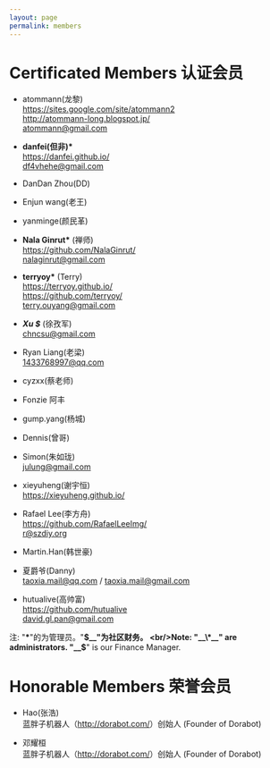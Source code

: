 ```yaml
---
layout: page
permalink: members
---
```


# Certificated Members 认证会员


<div class="member-list" markdown="1">

 * atommann(龙黎)
 <br/><i class="fa fa-home"></i> <https://sites.google.com/site/atommann2>
 <br/><i class="fa fa-user-o"></i> <http://atommann-long.blogspot.jp/>
 <br/><i class="fa fa-envelope-o"></i> [atommann@gmail.com](mailto:atommann@gmail.com)

 * __danfei(但非)*__
 <br/><i class="fa fa-home"></i> <https://danfei.github.io/>
 <br/><i class="fa fa-envelope-o"></i> [df4vhehe@gmail.com](mailto:df4vhehe@gmail.com)

 * DanDan Zhou(DD)

 * Enjun wang(老王)

 * yanminge(颜民革)

 * __Nala Ginrut*__ (禅师)
 <br/><i class="fa fa-github"></i> <https://github.com/NalaGinrut/>
 <br/><i class="fa fa-envelope-o"></i> [nalaginrut@gmail.com](mailto:nalaginrut@gmail.com)

 * __terryoy*__ (Terry)
 <br/><i class="fa fa-home"></i> <https://terryoy.github.io/>
 <br/><i class="fa fa-github"></i> <https://github.com/terryoy/>
 <br/><i class="fa fa-envelope-o"></i> [terry.ouyang@gmail.com](mailto:terry.ouyang@gmail.com)

 * _**Xu $**_ (徐孜军)
 <br/><i class="fa fa-envelope-o"></i> [chncsu@gmail.com](mailto:chncsu@gmail.com)

 * Ryan Liang(老梁)
 <br/><i class="fa fa-envelope-o"></i> [1433768997@qq.com](mailto:1433768997@qq.com)

 * cyzxx(蔡老师)
 * Fonzie 阿丰
 * gump.yang(杨城)
 * Dennis(曾哥)
 * Simon(朱如珑)
 <br/><i class="fa fa-envelope-o"></i> [julung@gmail.com](mailto:julung@gmail.com)

 * xieyuheng(谢宇恒)
 <br/><i class="fa fa-home"></i> <https://xieyuheng.github.io/>
 * Rafael Lee(李方舟)
 <br/><i class="fa fa-github"></i> <https://github.com/RafaelLeeImg/>
 <br/><i class="fa fa-envelope-o"></i> [r@szdiy.org](mailto:r@szdiy.org)

 * Martin.Han(韩世豪)

 * 夏爵爷(Danny)
 <br/><i class="fa fa-envelope-o"></i> [taoxia.mail@qq.com](mailto:taoxia.mail@qq.com) / [taoxia.mail@gmail.com](mailto:taoxia.mail@gmail.com)

 * hutualive(高帅富)
 <br/><i class="fa fa-github"></i> <https://github.com/hutualive>
 <br/><i class="fa fa-envelope-o"></i> [david.gl.pan@gmail.com](mailto:david.gl.pan@gmail.com)

</div>

注: "__\*__"的为管理员。"__$__"为社区财务。
<br/>Note: "__\*__" are administrators. "__$__" is our Finance Manager.


# Honorable Members 荣誉会员

<div class="member-list" markdown="1">

 * Hao(张浩)
 <br/><i class="fa fa-certificate"></i> 蓝胖子机器人（<http://dorabot.com/>）创始人 (Founder of Dorabot)

 * 邓耀桓
 <br/><i class="fa fa-certificate"></i> 蓝胖子机器人（<http://dorabot.com/>）创始人 (Founder of Dorabot)


</div>
